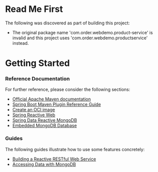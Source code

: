 # Read Me First
The following was discovered as part of building this project:

* The original package name 'com.order.webdemo.product-service' is invalid and this project uses 'com.order.webdemo.productservice' instead.

# Getting Started

### Reference Documentation
For further reference, please consider the following sections:

* [Official Apache Maven documentation](https://maven.apache.org/guides/index.html)
* [Spring Boot Maven Plugin Reference Guide](https://docs.spring.io/spring-boot/docs/2.7.7/maven-plugin/reference/html/)
* [Create an OCI image](https://docs.spring.io/spring-boot/docs/2.7.7/maven-plugin/reference/html/#build-image)
* [Spring Reactive Web](https://docs.spring.io/spring-boot/docs/2.7.7/reference/htmlsingle/#web.reactive)
* [Spring Data Reactive MongoDB](https://docs.spring.io/spring-boot/docs/2.7.7/reference/htmlsingle/#data.nosql.mongodb)
* [Embedded MongoDB Database](https://docs.spring.io/spring-boot/docs/2.7.7/reference/htmlsingle/#data.nosql.mongodb.embedded)

### Guides
The following guides illustrate how to use some features concretely:

* [Building a Reactive RESTful Web Service](https://spring.io/guides/gs/reactive-rest-service/)
* [Accessing Data with MongoDB](https://spring.io/guides/gs/accessing-data-mongodb/)

